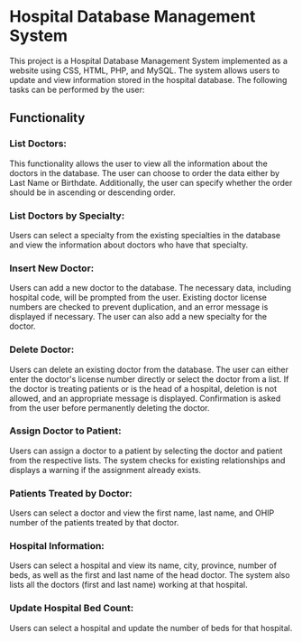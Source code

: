 # Hospital Database Management System

This project is a Hospital Database Management System implemented as a website using CSS, HTML, PHP, and MySQL. The system allows users to update and view information stored in the hospital database. The following tasks can be performed by the user:

## Functionality
### List Doctors:
This functionality allows the user to view all the information about the doctors in the database. The user can choose to order the data either by Last Name or Birthdate. Additionally, the user can specify whether the order should be in ascending or descending order.

### List Doctors by Specialty:
Users can select a specialty from the existing specialties in the database and view the information about doctors who have that specialty.

### Insert New Doctor:
Users can add a new doctor to the database. The necessary data, including hospital code, will be prompted from the user. Existing doctor license numbers are checked to prevent duplication, and an error message is displayed if necessary. The user can also add a new specialty for the doctor.

### Delete Doctor:
Users can delete an existing doctor from the database. The user can either enter the doctor's license number directly or select the doctor from a list. If the doctor is treating patients or is the head of a hospital, deletion is not allowed, and an appropriate message is displayed. Confirmation is asked from the user before permanently deleting the doctor.

### Assign Doctor to Patient:
Users can assign a doctor to a patient by selecting the doctor and patient from the respective lists. The system checks for existing relationships and displays a warning if the assignment already exists.

### Patients Treated by Doctor:
Users can select a doctor and view the first name, last name, and OHIP number of the patients treated by that doctor.

### Hospital Information:
Users can select a hospital and view its name, city, province, number of beds, as well as the first and last name of the head doctor. The system also lists all the doctors (first and last name) working at that hospital.

### Update Hospital Bed Count:
Users can select a hospital and update the number of beds for that hospital.

